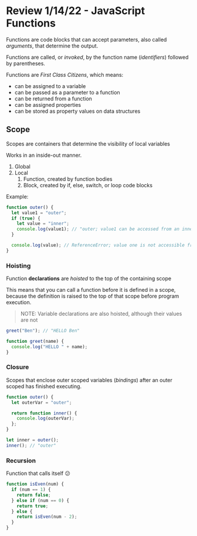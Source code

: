 # Review 1/14/22 - JavaScript Functions

Functions are code blocks that can accept parameters, also called _arguments_, that determine the output.

Functions are called, or _invoked_, by the function name (_identifiers_) followed by parentheses.

Functions are _First Class Citizens_, which means:

- can be assigned to a variable
- can be passed as a parameter to a function
- can be returned from a function
- can be assigned properties
- can be stored as property values on data structures

## Scope

Scopes are containers that determine the visibility of local variables

Works in an inside-out manner.

1. Global
2. Local
   1. Function, created by function bodies
   2. Block, created by if, else, switch, or loop code blocks

Example:

```js
function outer() {
  let value1 = "outer";
  if (true) {
    let value = "inner";
    console.log(value1); // "outer; value1 can be accessed from an inner scope"
  }

  console.log(value); // ReferenceError; value one is not accessible from the outer scope
}
```

### Hoisting

Function **declarations** are _hoisted_ to the top of the containing scope

This means that you can call a function before it is defined in a scope, because the definition is raised to the top of that scope before program execution.

> NOTE: Variable declarations are also hoisted, although their values are not

```js
greet("Ben"); // "HELLO Ben"

function greet(name) {
  console.log("HELLO " + name);
}
```

### Closure

Scopes that enclose outer scoped variables (_bindings_) after an outer scoped has finished executing.

```js
function outer() {
  let outerVar = "outer";

  return function inner() {
    console.log(outerVar);
  };
}

let inner = outer();
inner(); // "outer"
```

### Recursion

Function that calls itself 😕

```js
function isEven(num) {
  if (num == 1) {
    return false;
  } else if (num == 0) {
    return true;
  } else {
    return isEven(num - 2);
  }
}
```
